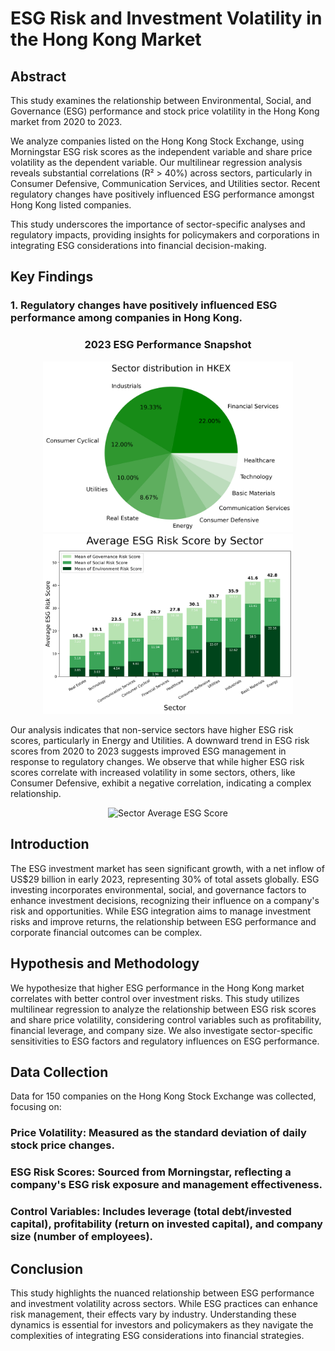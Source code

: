 # ESG Risk and Investment Volatility in the Hong Kong Market
## Abstract
This study examines the relationship between Environmental, Social, and Governance (ESG) performance and stock price volatility in the Hong Kong market from 2020 to 2023. 

We analyze companies listed on the Hong Kong Stock Exchange, using Morningstar ESG risk scores as the independent variable and share price volatility as the dependent variable. Our multilinear regression analysis reveals substantial correlations (R² > 40%) across sectors, particularly in Consumer Defensive, Communication Services, and Utilities sector. Recent regulatory changes have positively influenced ESG performance amongst Hong Kong listed companies. 

This study underscores the importance of sector-specific analyses and regulatory impacts, providing insights for policymakers and corporations in integrating ESG considerations into financial decision-making.

## Key Findings

### 1. Regulatory changes have positively influenced ESG performance among companies in Hong Kong.

<h3 style="text-align: center;"><strong>2023 ESG Performance Snapshot</strong></h3>

<div align="center">
  <img src="Figure%201/Sector_Distribution.png" alt="Sector Distribution" width="400"/>
</div>

<div align="center">
  <img src="Figure%202/Sector_Average_ESG_Score.png" alt="Sector Average ESG Score" width="400"/>
</div>

Our analysis indicates that non-service sectors have higher ESG risk scores, particularly in Energy and Utilities. A downward trend in ESG risk scores from 2020 to 2023 suggests improved ESG management in response to regulatory changes. We observe that while higher ESG risk scores correlate with increased volatility in some sectors, others, like Consumer Defensive, exhibit a negative correlation, indicating a complex relationship.

<div align="center">
  <img src="Figure%203/Trends_in_ESG_Risk_Scores_from_2020_to_2023_in_HK.png" alt="Sector Average ESG Score" width="400"/>
</div>

## Introduction
The ESG investment market has seen significant growth, with a net inflow of US$29 billion in early 2023, representing 30% of total assets globally. ESG investing incorporates environmental, social, and governance factors to enhance investment decisions, recognizing their influence on a company's risk and opportunities. While ESG integration aims to manage investment risks and improve returns, the relationship between ESG performance and corporate financial outcomes can be complex.

## Hypothesis and Methodology
We hypothesize that higher ESG performance in the Hong Kong market correlates with better control over investment risks. This study utilizes multilinear regression to analyze the relationship between ESG risk scores and share price volatility, considering control variables such as profitability, financial leverage, and company size. We also investigate sector-specific sensitivities to ESG factors and regulatory influences on ESG performance.

## Data Collection
Data for 150 companies on the Hong Kong Stock Exchange was collected, focusing on:
### Price Volatility: Measured as the standard deviation of daily stock price changes.
### ESG Risk Scores: Sourced from Morningstar, reflecting a company's ESG risk exposure and management effectiveness.
### Control Variables: Includes leverage (total debt/invested capital), profitability (return on invested capital), and company size (number of employees).

## Conclusion
This study highlights the nuanced relationship between ESG performance and investment volatility across sectors. While ESG practices can enhance risk management, their effects vary by industry. Understanding these dynamics is essential for investors and policymakers as they navigate the complexities of integrating ESG considerations into financial strategies.

